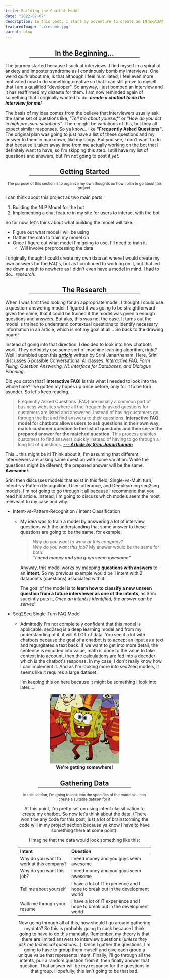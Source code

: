 ```yaml
---
title: Building the Chatbot Model
date: "2022-07-07"
description: In this post, I start my adventure to create an INTERVIEW ME chatbot so that I can have a robot bomb my job interviews for me. 
featuredImage: './resume.jpg'
parent: blog
---
```

<h2 class="font-italic font-weight-bold" align="center"> In the Beginning... <hr color="blue" width="70%" align="center" style="margin: auto auto auto"> </h2> 

The journey started because I suck at interviews. I find myself in a spiral of anxiety and imposter syndrome as I continously bomb my interviews. 
One weird quirk about me, is that although I feel humiliated, I feel even more motivated now to do something creative so that I can still prove to myself that I am a qualified "developer". 
So anyway, I just bombed an interview and it has reaffirmed my distaste for them. I am now reminded again of something that I originally wanted to do: ***create a chatbot to do the interview for me!***   
  
The basis of my idea comes from the believe that interviewers usually ask the same set of questions like, *"Tell me about yourself"* or *"How do you act in high pressure situations"*. There might be variations of this, but they all expect similar responses. So ya know... like **"Frequently Asked Questions"**. The original plan was going to just have a list of these questions and my answer to them in markdown, like my blogs. But you see, I don't want to do that because it takes away time from me actually working on the bot that I definitely want to have, so I'm skipping this step. I still have my list of questions and answers, but I'm not going to post it *yet*. 
  
<h2 class="font-italic font-weight-bold" align="center"> Getting Started <hr color="blue" width="70%" align="center" style="margin: auto auto auto">  </h2> 
<div class = 'font-italic justify-content-center' style="display:flex"> <small class = "font-weight-bold" align="center"> The purpose of this section is to organize my own thoughts on how I plan to go about this project. </small></div>  

I can think about this project as two main parts:  
1. Building the NLP Model for the bot
2. Implementing a chat feature in my site for users to interact with the bot

So for now, let's think about what building the model will take:  
- Figure out what model I will be using
- Gather the data to train my model on
- Once I figure out what model I'm going to use, I'll need to train it. 
    - Will involve preprocessing the data  
    
I originally thought I could create my own dataset where I would create my own answers for the FAQ's, but as I continued to working on it, but that led me down a path to nowhere as I didn't even have a model in mind. I had to do... _research_. 
<h2 class="font-italic font-weight-bold" align="center"> The Research <hr color="blue" width="70%" align="center" style="margin: auto auto auto">  </h2>
  
When I was first tried looking for an appropriate model, I thought I could use a question-answering model. I figured it was going to be straightforward given the name, that it could be trained if the model was given a enough questions and answers. But alas, this was not the case. It turns out the model is trained to understand contextual questions to identify necessary information in an article, which is not my goal at all... So back to the drawing board!

Instead of going into that direction, I decided to look into how chatbots work. They definitely use some sort of machine learning algorithm, right?  Well I stumbled upon this [***article***](https://medium.com/analytics-vidhya/models-for-conversational-ai-34312fe1f6d9) written by Srini Janarthanam. Here, Srini discusses 5 possible Conversational AI classes:   _Interactive FAQ, Form Filling, Question Answering, NL interface for Databases, and Dialogue Planning_.   
  
Did you catch that? **Interactive FAQ!** Is this what I needed to look into the whole time? I've gotten my hopes up once before, only for it to be torn asunder. So let's keep reading...    
> Frequently Asked Questions (FAQ) are usually a common part of business websites where all the frequently asked questions for customers are listed and answered. Instead of having customers go through the list and find answers to their questions, **Interactive FAQ model for chatbots allows users to ask questions in their own way, match customer question to the list of questions and then serve the prepared answer for the matched question.** This process enables customers to find answers quickly instead of having to go through a long list of questions. [_**--- Article by Srini Janarthanam**_](https://medium.com/analytics-vidhya/models-for-conversational-ai-34312fe1f6d9)
  
This... this might be it! Think about it, I'm assuming that different interviewers are asking same question with some variation. While the questions might be diferent, the prepared answer will be the same. **Awesome!**. 
  
Srini then discusses models that exist in this field, Single-vs-Multi turn, Intent-vs-Pattern Recognition, User-utterance, and Deeplearning seq2seq models. I'm not going to go through it all because I recommend that you read his article. Instead, I'm going to discuss which models seem the most releveant to my case and why. 
- Intent-vs-Pattern-Recognition / Intent Classification
    - My idea was to train a model by answering a lot of interview questions with the understanding that some answer to these questions are going to be the same, for example:  
      
       > _Why do you want to work at this company?_  
       > _Why do you want this job?_ 
       My answer would be the same for both:   
       _**"I need money and you guys seem awesome"**_  
         
       Anyway, this model works by mapping **questions with answers** to an **intent**. So my previous example would be 1 intent with 2 datapoints (questions) associated with it. 
          
         The goal of the model is to **learn how to classify a new unseen question from a future interviewer as one of the intents**, as Srini succintly puts it, *Once an intent is identified, the answer can be served*

- Seq2Seq Single-Turn FAQ Model
     - Admittedly I'm not compleltely confident that this model is applicable. seq2seq is a deep learning model and from my understanding of it, it will A LOT of data. You see it a lot with chatbots because the goal of a chatbot is to accept an input as a text and regurgitates a text back. If we want to get into more detail, the sentence is encoded into value, math is done to the value to take context into account, then the calculations are fed into a decoder which is the chatbot's response. In my case, I don't really know how I can implement it. And as I'm looking more into seq2seq models, it seems like it requires a large dataset.
       
       I'm keeping this on here because it might be something I look into later.... 

    
<figure align='center'>
<img src = './spongebob-dance.gif'>
<figcaption align = "center" ><b> We're getting somewhere!</b> </figcaption>  

    

<h2 class="font-italic font-weight-bold" align="center"> Gathering Data <hr color="blue" width="70%" align="center" style="margin: auto auto auto">  </h2> 
<div class = 'font-italic justify-content-center' style="display:flex"> <small class = "font-weight-bold" align="center"> In this section, I'm going to look into the specifics of the model so I can create a suitable dataset for it</small></div>   
   
At this point, I'm pretty set on using intent classification to create my chatbot. So now let's think about the data. (There won't be any code for this post, just a lot of brainstorming the code will in my project section because ya know I have to have something there at some point).   
  
  I imagine that the data would look something like this: 

| Intent                                   | Question                                                                                    |
| :--------------------------------------- |:-----------------------------------------                                                   |
| Why do you want to work at this company? | I need money and you guys seem awesome                                                      | 
| Why do you want this job?                | I need money and you guys seem awesome                                                      | 
| Tell me about yourself                   | I have a lot of IT experience and I hope to break out in the development world              |
| Walk me through your resume              | I have a lot of IT experience and I hope to break out in the development world              |

  
Now going through all of this, how should I go around gathering my data? So this is probably going to suck because I think going to have to do this manually. Remember, my theory is that there are limited answers to interview questions (_unless they ask me techinical questions..._). Once I gather the questions, I'm going to have to group them myself and give each group a unique value that represents intent. Finally, I'll go through all the intents, pull a random question from it, then finally answer that question. That answer will be my response for the questions in that group. Hopefully, this isn't going to be that bad. 